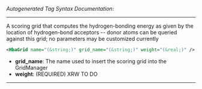 _Autogenerated Tag Syntax Documentation:_

---
A scoring grid that computes the hydrogen-bonding energy as given by the location of hydrogen-bond acceptors -- donor atoms can be queried against this grid; no parameters may be customized currently

```xml
<HbaGrid name="(&string;)" grid_name="(&string;)" weight="(&real;)" />
```

-   **grid_name**: The name used to insert the scoring grid into the GridManager
-   **weight**: (REQUIRED) XRW TO DO

---
